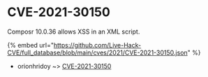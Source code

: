 # CVE-2021-30150

Composr 10.0.36 allows XSS in an XML script.

{% embed url="https://github.com/Live-Hack-CVE/full_database/blob/main/cves/2021/CVE-2021-30150.json" %}


* orionhridoy ~> [CVE-2021-30150](https://www.alice-snow.ru/2021/database/cve-2021-30150/cve-2021-30150-orionhridoy)